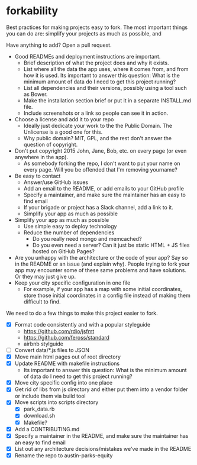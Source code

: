 # forkability

Best practices for making projects easy to fork. The most important things you can do are: simplify your projects as much as possible, and

Have anything to add? Open a pull request.

- Good READMEs and deployment instructions are important.
    - Brief description of what the project does and why it exists.
    - List where all the data the app uses, where it comes from, and from how it is used. Its important to answer this question: What is the minimum amount of data do I need to get this project running?
    - List all dependencies and their versions, possibly using a tool such as Bower.
    - Make the installation section brief or put it in a separate INSTALL.md file.
    - Include screenshots or a link so people can see it in action.
- Choose a license and add it to your repo
    - Ideally just dedicate your work to the the Public Domain. The Unlicense is a good one for this.
    - Why public domain? MIT, GPL, and the rest don't answer the question of copyright.
- Don't put copyright 2015 John, Jane, Bob, etc. on every page (or even anywhere in the app).
    - As somebody forking the repo, I don't want to put your name on every page. Will you be offended that I'm removing yourname?
- Be easy to contact
    - Answer/use GitHub issues
    - Add an email to the README, or add emails to your GitHub profile
    - Specify a maintainer, and make sure the maintainer has an easy to find email
    - If your brigade or project has a Slack channel, add a link to it.
    - Simplify your app as much as possible
- Simplify your app as much as possible
    - Use simple easy to deploy technology
    - Reduce the number of dependencies
        - Do you really need mongo and memcached?
        - Do you even need a server? Can it just be static HTML + JS files hosted on GitHub Pages?
- Are you unhappy with the architecture or the code of your app? Say so in the README or an issue (and explain why). People trying to fork your app may encounter some of these same problems and have solutions. Or they may just give up.
- Keep your city specific configuration in one file
    - For example, if your app has a map with some initial coordinates, store those initial coordinates in a config file instead of making them difficult to find.



We need to do a few things to make this project easier to fork.

- [x] Format code consistently and with a popular styleguide
     - https://github.com/rdio/jsfmt
     - https://github.com/feross/standard
     - airbnb stylguide
- [ ] Convert data/*.js files to JSON
- [x] Move main html pages out of root directory
- [x] Update README with makefile instructions
  - Its important to answer this question: What is the minimum amount of data do I need to get this project running?
- [x] Move city specific config into one place
- [x] Get rid of libs from js directory and either put them into a vendor folder or include them via build tool
- [x] Move scripts into scripts directory
	- [x] park_data.rb
	- [x] download.sh
	- [x] Makefile?
- [x] Add a CONTRIBUTING.md
- [x] Specify a maintainer in the README, and make sure the maintainer has an easy to find email
- [x] List out any architecture decisions/mistakes we've made in the README
- [x] Rename the repo to austin-parks-equity
